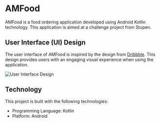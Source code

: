 # AMFood

AMFood is a food ordering application developed using Android Kotlin technology. This application is aimed at a challenge project from Stupen.

## User Interface (UI) Design

The user interface of AMFood is inspired by the design from [Dribbble](https://dribbble.com/shots/19522337-Fooduro-Food-Delivery-App). This design provides users with an engaging visual experience when using the application.

![User Interface Design](https://cdn.dribbble.com/users/13026778/screenshots/19522337/media/83fb0430643baa6915879ff385f2d78f.png)


## Technology

This project is built with the following technologies:

- Programming Language: Kotlin
- Platform: Android
